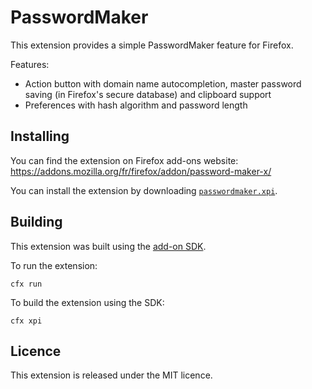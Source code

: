 PasswordMaker
=============

This extension provides a simple PasswordMaker feature for Firefox.

Features:
* Action button with domain name autocompletion, master password saving (in Firefox's secure database) and clipboard support
* Preferences with hash algorithm and password length

Installing
----------

You can find the extension on Firefox add-ons website: https://addons.mozilla.org/fr/firefox/addon/password-maker-x/

You can install the extension by downloading [`passwordmaker.xpi`](https://github.com/emersion/firefox-passwordmaker/raw/master/passwordmaker.xpi).

Building
--------

This extension was built using the [add-on SDK](https://developer.mozilla.org/en-US/Add-ons/SDK).

To run the extension:
```
cfx run
```

To build the extension using the SDK:
```
cfx xpi
```

Licence
-------

This extension is released under the MIT licence.